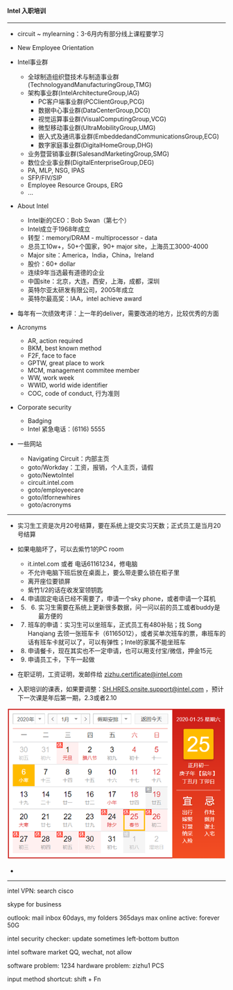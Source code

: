 #### Intel 入职培训

---

* circuit ~ mylearning：3-6月内有部分线上课程要学习
* New Employee Orientation
* Intel事业群
  * 全球制造组织暨技术与制造事业群(TechnologyandManufacturingGroup,TMG)
  * 架构事业群(IntelArchitectureGroup,IAG)
    * PC客户端事业群(PCClientGroup,PCG)
    * 数据中心事业群(DataCenterGroup,DCG)
    * 视觉运算事业群(VisualComputingGroup,VCG)
    * 微型移动事业群(UltraMobilityGroup,UMG)
    * 嵌入式及通讯事业群(EmbeddedandCommunicationsGroup,ECG)
    * 数字家庭事业群(DigitalHomeGroup,DHG)
  * 业务暨营销事业群(SalesandMarketingGroup,SMG)
  * 数位企业事业群(DigitalEnterpriseGroup,DEG)
  * PA, MLP, NSG, IPAS
  * SFP/FIV/SIP
  * Employee Resource Groups, ERG
  * ...
* About Intel
  * Intel新的CEO：Bob Swan（第七个）
  * Intel成立于1968年成立
  * 转型：memory/DRAM - multiprocessor - data
  * 总员工10w+，50+个国家，90+ major site，上海员工3000-4000
  * Major site：America，India，China，Ireland
  * 股价：60+ dollar
  * 连续9年当选最有道德的企业
  * 中国site：北京，大连，西安，上海，成都，深圳
  * 英特尔亚太研发有限公司，2005年成立
  * 英特尔最高奖：IAA，intel achieve award
* 每年有一次绩效考评：上一年的deliver，需要改进的地方，比较优秀的方面
* Acronyms
  * AR, action required
  * BKM, best known method
  * F2F, face to face
  * GPTW, great place to work
  * MCM, management commitee member
  * WW, work week
  * WWID, world wide identifier
  * COC, code of conduct, 行为准则
* Corporate security

  * Badging
  * Intel 紧急电话：(6116) 5555
* 一些网站
  * Navigating Circuit：内部主页
  * goto/Workday：工资，报销，个人主页，请假
  * goto/NewtoIntel
  * circuit.intel.com
  * goto/employeecare
  * goto/itfornewhires
  * goto/acronyms

---

* 实习生工资是次月20号结算，要在系统上提交实习天数；正式员工是当月20号结算
* 如果电脑坏了，可以去紫竹1的PC room
  * it.intel.com 或者 电话61161234，修电脑
  * 不允许电脑下班后放在桌面上，要么带走要么锁在柜子里
  * 离开座位要锁屏
  * 紫竹1/2的话在收发室领钥匙
* 4. 申请固定电话已经不需要了，申请一个sky phone，或者申请一个耳机
* 5. 6. 实习生需要在系统上更新很多数据，问一问以前的员工或者buddy是最方便的

* 7. 班车的申请：实习生可以坐班车，正式员工有480补贴；找 Song Hanqiang 去领一张班车卡（61165012），或者买单次班车的票，串班车的话有班车卡就可以了，可以有弹性；Intel的家属不能坐班车

* 8. 申请餐卡，现在其实也不一定申请，也可以用支付宝/微信，押金15元

* 9. 申请员工卡，下午一起做

* 在职证明，工资证明，发邮件给 zizhu.certificate@intel.com
* 入职培训的课表，如果要调整：SH.HRES.onsite.support@intel.com ，预计下一次课是年后第一期，2.3或者2.10 

![1578281086992](img/1578281086992.png)

* 

---

intel VPN: search cisco

skype for business

outlook: mail
	inbox 60days, my folders 365days max
	online active: forever 50G 

intel security checker: update sometimes
	left-bottom button

intel software market
	QQ, wechat, not allow

software problem: 1234
hardware problem: zizhu1 PCS


input method shortcut: shift + Fn